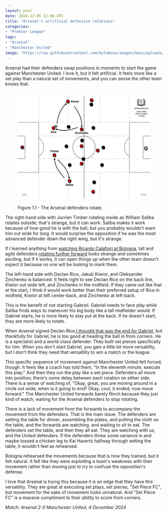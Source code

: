 ```yaml
---
layout: post
date: 2024-12-05 12:00 UTC
title: "Arsenal's artificial defensive rotations"
categories:
- "Premier League"
tags:
- "Arsenal"
- "Manchester United"
image: "https://raw.githubusercontent.com/kyleboas/images/main/uploads/2024/12/04/Image-04Dec2024_18:07:53.png"
---
```


Arsenal had their defenders swap positions in moments to start the game against Manchester United. I love it, but it felt artificial. It feels more like a set play than a natural set of movements, and you can sense the other team knows that.

<!---more--->

<figure>
    <img src="https://raw.githubusercontent.com/kyleboas/images/main/uploads/2024/12/04/Image-04Dec2024_18:07:53.png">
    <figcaption>Figure 1.1 - The Arsenal defenders rotate.</figcaption>
</figure>

The right-hand side with Jurrien Timber rotating inside as William Saliba rotates outside; that's strange, but it can work. Saliba makes it work because of how good he is with the ball, but you probably wouldn't want him out wide for long. It would surprise the opposition if he was the most advanced defender down the right wing, but it's strange.

If I learned anything from [watching Ricardo Calafiori at Bologna](https://tacticsjournal.com/2024/04/23/bologna-rotate-to-free-calafiori/), tall and agile defenders [rotating further forward](https://tacticsjournal.com/2024/05/21/calafiori-continues-his-run/) looks strange and sometimes exciting, but if it works, it can open things up when the other team doesn't expect it because no one will be looking to mark them.

The left-hand side with Declan Rice, Jakub Kiwior, and Oleksander Zinchenko is balanced. It feels right to see Declan Rice on the back line, Kiwior out wide left, and Zinchenko in the midfield. If they came out like that at the start, I think it would work better than their preferred setup of Rice in midfield, Kiwior at left center-back, and Zinchenko at left-back. 

This is the benefit of not starting Gabriel. Gabriel needs to face play while Saliba finds ways to maneuver his big body like a tall midfielder would. If Gabriel starts, he is more likely to stay put at the back. If he doesn't start, they are more likely to rotate.

When Arsenal signed Declan Rice[ I thought that was the end for Gabriel](https://tacticsjournal.com/2023/12/13/arsenal-trial-declan-rice-at-center-back/), but thankfully for Gabriel, he is too good at heading the ball in from corners. He is a specialist and a world-class defender. They built set pieces specifically for him. When you don't start Gabriel, you gain a little bit more versatility, but I don't think they need that versatility to win a match or the league.

This specific sequence of movement against Manchester United felt forced, though. It feels like a coach has told them, "In the eleventh minute, execute this play." And then they run the play like a set piece. Defenders all move into position; there's some delay between each rotation on either side. There is a sense of watching of, "Okay, great, you are moving around in a circle out wide; when is it going to end? Okay, cool, it ended; now move forward." The Manchester United forwards barely flinch because they just kind of watch, waiting for the Arsenal defenders to stop rotating.

There is a lack of movement from the forwards to accompany the movement from the defenders. That is the main issue. The defenders are setting the table for dinner, assembling the plates, and putting the cloth on the table, and the forwards are watching. and waiting to sit to eat. The defenders set the table, and then they all eat. They are watching with us, and the United defenders. If the defenders threw some variance in and maybe tossed a chicken leg to Kai Havertz halfway through setting the table, it wouldn't feel as rehearsed.

Bologna rehearsed the movements because that is how they trained, but it felt natural. It felt like they were exploiting a team's weakness with their movement rather than moving just to try to confuse the opposition's defense.

I love that Arsenal is trying this because it is an edge that they have this versatility. They are great at executing set plays, set pieces, "Set Piece FC", but movement for the sake of movement looks unnatural. And "Set Piece FC" is a massive compliment to their ability to score from corners.

*Match: Arsenal 2-0 Manchester United, 4 December 2024*